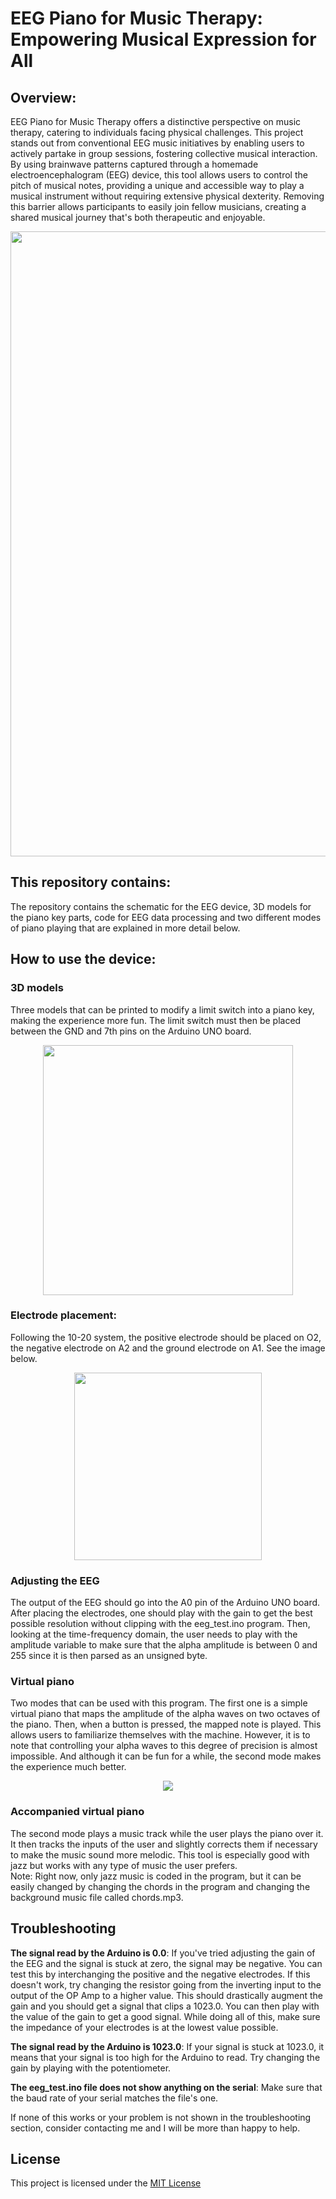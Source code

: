 # EEG Piano for Music Therapy: Empowering Musical Expression for All

## Overview:<br/>
EEG Piano for Music Therapy offers a distinctive perspective on music therapy, catering to individuals facing physical challenges. This project stands out from conventional EEG music initiatives by enabling users to actively partake in group sessions, fostering collective musical interaction. By using brainwave patterns captured through a homemade electroencephalogram (EEG) device, this tool allows users to control the pitch of musical notes, providing a unique and accessible way to play a musical instrument without requiring extensive physical dexterity. Removing this barrier allows participants to easily join fellow musicians, creating a shared musical journey that's both therapeutic and enjoyable. 

<p align="center"><img src="https://github.com/mLapatrie/Music-Therapy-with-EEG-Piano/assets/48076370/fc47bf51-b3b5-4aa8-8ef8-ba6b18f33d32" width="1000"></p>

## This repository contains:<br/>
The repository contains the schematic for the EEG device, 3D models for the piano key parts, code for EEG data processing and two different modes of piano playing that are explained in more detail below.

## How to use the device:<br/>
### 3D models
Three models that can be printed to modify a limit switch into a piano key, making the experience more fun. The limit switch must then be placed between the GND and 7th pins on the Arduino UNO board. <br/>
<p align="center"><img src="https://github.com/mLapatrie/Music-Therapy-with-EEG-Piano/assets/48076370/228370ce-31d1-4e93-90fb-3885e621cd3c" width="400"></p>


### Electrode placement: 
Following the 10-20 system, the positive electrode should be placed on O2, the negative electrode on A2 and the ground electrode on A1. See the image below. <br/>
<p align="center"><img src="https://github.com/mLapatrie/Music-Therapy-with-EEG-Piano/assets/48076370/a74677cd-b4fc-4e85-8730-517c0483152a" width="300"></p>

### Adjusting the EEG
The output of the EEG should go into the A0 pin of the Arduino UNO board. <br/>
After placing the electrodes, one should play with the gain to get the best possible resolution without clipping with the eeg_test.ino program. Then, looking at the time-frequency domain, the user needs to play with the amplitude variable to make sure that the alpha amplitude is between 0 and 255 since it is then parsed as an unsigned byte.

### Virtual piano
Two modes that can be used with this program. The first one is a simple virtual piano that maps the amplitude of the alpha waves on two octaves of the piano. Then, when a button is pressed, the mapped note is played. This allows users to familiarize themselves with the machine. However, it is to note that controlling your alpha waves to this degree of precision is almost impossible. And although it can be fun for a while, the second mode makes the experience much better.

<p align="center"><img src="https://github.com/mLapatrie/Music-Therapy-with-EEG-Piano/assets/48076370/6698c0e4-4f29-4e08-8f45-00ee18edeb5f"></p>

### Accompanied virtual piano
The second mode plays a music track while the user plays the piano over it. It then tracks the inputs of the user and slightly corrects them if necessary to make the music sound more melodic. This tool is especially good with jazz but works with any type of music the user prefers. <br/>
Note: Right now, only jazz music is coded in the program, but it can be easily changed by changing the chords in the program and changing the background music file called chords.mp3.

## Troubleshooting
**The signal read by the Arduino is 0.0**: If you've tried adjusting the gain of the EEG and the signal is stuck at zero, the signal may be negative. You can test this by interchanging the positive and the negative electrodes. If this doesn't work, try changing the resistor going from the inverting input to the output of the OP Amp to a higher value. This should drastically augment the gain and you should get a signal that clips a 1023.0. You can then play with the value of the gain to get a good signal. While doing all of this, make sure the impedance of your electrodes is at the lowest value possible.

**The signal read by the Arduino is 1023.0**: If your signal is stuck at 1023.0, it means that your signal is too high for the Arduino to read. Try changing the gain by playing with the potentiometer.

**The eeg_test.ino file does not show anything on the serial**: Make sure that the baud rate of your serial matches the file's one.

If none of this works or your problem is not shown in the troubleshooting section, consider contacting me and I will be more than happy to help.

## License
This project is licensed under the [MIT License](https://github.com/mLapatrie/Music-Therapy-with-EEG-Piano/blob/main/LICENSE)
